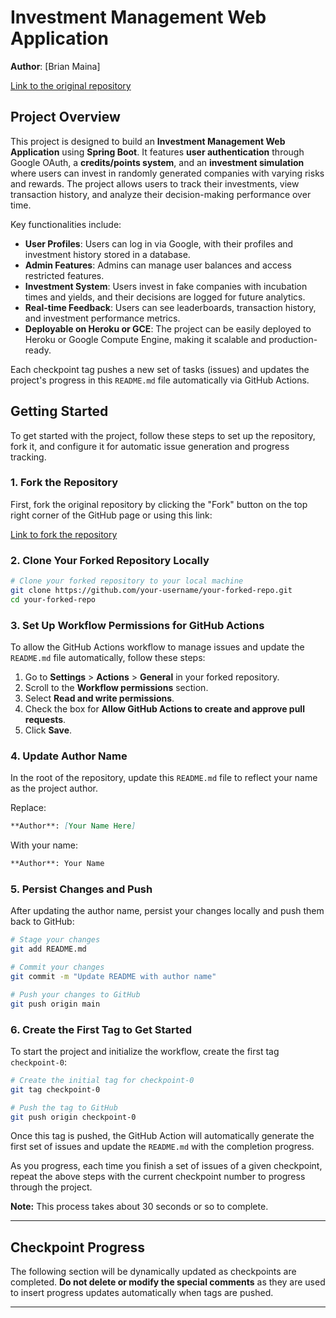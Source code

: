 
# Investment Management Web Application

**Author**: [Brian Maina]

[Link to the original repository](https://github.com/MattToegel/java-investor-sim)

## Project Overview

This project is designed to build an **Investment Management Web Application** using **Spring Boot**. It features **user authentication** through Google OAuth, a **credits/points system**, and an **investment simulation** where users can invest in randomly generated companies with varying risks and rewards. The project allows users to track their investments, view transaction history, and analyze their decision-making performance over time.

Key functionalities include:
- **User Profiles**: Users can log in via Google, with their profiles and investment history stored in a database.
- **Admin Features**: Admins can manage user balances and access restricted features.
- **Investment System**: Users invest in fake companies with incubation times and yields, and their decisions are logged for future analytics.
- **Real-time Feedback**: Users can see leaderboards, transaction history, and investment performance metrics.
- **Deployable on Heroku or GCE**: The project can be easily deployed to Heroku or Google Compute Engine, making it scalable and production-ready.

Each checkpoint tag pushes a new set of tasks (issues) and updates the project's progress in this `README.md` file automatically via GitHub Actions.


## Getting Started

To get started with the project, follow these steps to set up the repository, fork it, and configure it for automatic issue generation and progress tracking.

### 1. Fork the Repository

First, fork the original repository by clicking the "Fork" button on the top right corner of the GitHub page or using this link:

[Link to fork the repository](https://github.com/MattToegel/java-investor-sim/fork)

### 2. Clone Your Forked Repository Locally

```bash
# Clone your forked repository to your local machine
git clone https://github.com/your-username/your-forked-repo.git
cd your-forked-repo
```

### 3. Set Up Workflow Permissions for GitHub Actions

To allow the GitHub Actions workflow to manage issues and update the `README.md` file automatically, follow these steps:

1. Go to **Settings** > **Actions** > **General** in your forked repository.
2. Scroll to the **Workflow permissions** section.
3. Select **Read and write permissions**.
4. Check the box for **Allow GitHub Actions to create and approve pull requests**.
5. Click **Save**.

### 4. Update Author Name

In the root of the repository, update this `README.md` file to reflect your name as the project author.

Replace:

```markdown
**Author**: [Your Name Here]
```

With your name:

```markdown
**Author**: Your Name
```

### 5. Persist Changes and Push

After updating the author name, persist your changes locally and push them back to GitHub:

```bash
# Stage your changes
git add README.md

# Commit your changes
git commit -m "Update README with author name"

# Push your changes to GitHub
git push origin main
```

### 6. Create the First Tag to Get Started

To start the project and initialize the workflow, create the first tag `checkpoint-0`:

```bash
# Create the initial tag for checkpoint-0
git tag checkpoint-0

# Push the tag to GitHub
git push origin checkpoint-0
```

Once this tag is pushed, the GitHub Action will automatically generate the first set of issues and update the `README.md` with the completion progress.

As you progress, each time you finish a set of issues of a given checkpoint, repeat the above steps with the current checkpoint number to progress through the project.

**Note:** This process takes about 30 seconds or so to complete.

---

## Checkpoint Progress

The following section will be dynamically updated as checkpoints are completed. **Do not delete or modify the special comments** as they are used to insert progress updates automatically when tags are pushed.

<!-- completion list start -->


<!-- completion list end -->




---


